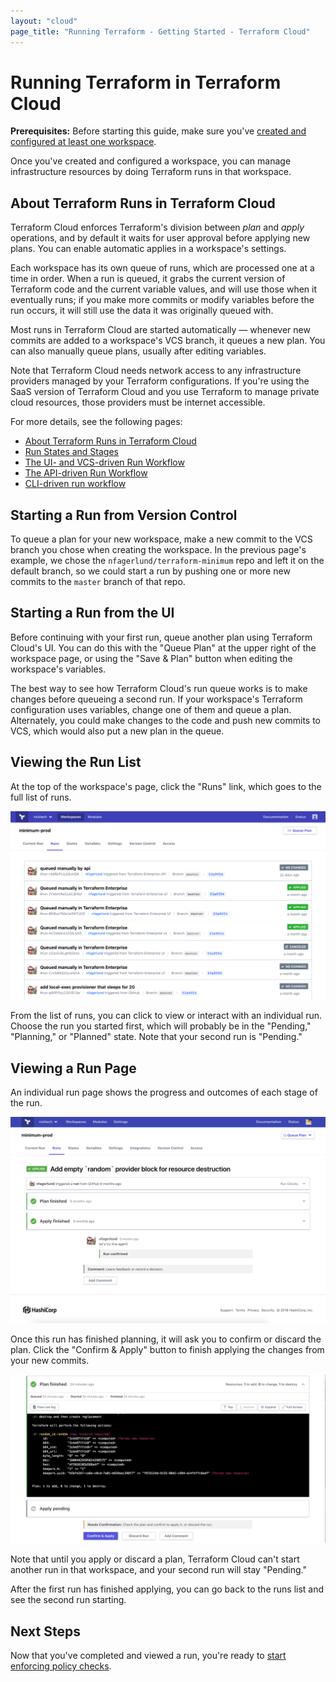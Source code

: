 ```yaml
---
layout: "cloud"
page_title: "Running Terraform - Getting Started - Terraform Cloud"
---
```


# Running Terraform in Terraform Cloud

**Prerequisites:** Before starting this guide, make sure you've [created and configured at least one workspace](./workspaces.html).

Once you've created and configured a workspace, you can manage infrastructure resources by doing Terraform runs in that workspace.


## About Terraform Runs in Terraform Cloud

Terraform Cloud enforces Terraform's division between _plan_ and _apply_ operations, and by default it waits for user approval before applying new plans. You can enable automatic applies in a workspace's settings.

Each workspace has its own queue of runs, which are processed one at a time in order. When a run is queued, it grabs the current version of Terraform code and the current variable values, and will use those when it eventually runs; if you make more commits or modify variables before the run occurs, it will still use the data it was originally queued with.

Most runs in Terraform Cloud are started automatically — whenever new commits are added to a workspace's VCS branch, it queues a new plan. You can also manually queue plans, usually after editing variables.

Note that Terraform Cloud needs network access to any infrastructure providers managed by your Terraform configurations. If you're using the SaaS version of Terraform Cloud and you use Terraform to manage private cloud resources, those providers must be internet accessible.

For more details, see the following pages:

- [About Terraform Runs in Terraform Cloud](../run/index.html)
- [Run States and Stages](../run/states.html)
- [The UI- and VCS-driven Run Workflow](../run/ui.html)
- [The API-driven Run Workflow](../run/api.html)
- [CLI-driven run workflow](../run/cli.html)

## Starting a Run from Version Control

To queue a plan for your new workspace, make a new commit to the VCS branch you chose when creating the workspace. In the previous page's example, we chose the `nfagerlund/terraform-minimum` repo and left it on the default branch, so we could start a run by pushing one or more new commits to the `master` branch of that repo.

## Starting a Run from the UI

Before continuing with your first run, queue another plan using Terraform Cloud's UI. You can do this with the "Queue Plan" at the upper right of the workspace page, or using the "Save & Plan" button when editing the workspace's variables.

The best way to see how Terraform Cloud's run queue works is to make changes before queueing a second run. If your workspace's Terraform configuration uses variables, change one of them and queue a plan. Alternately, you could make changes to the code and push new commits to VCS, which would also put a new plan in the queue.

## Viewing the Run List

At the top of the workspace's page, click the "Runs" link, which goes to the full list of runs.

![runs list](../run/images/runs-list.png)

From the list of runs, you can click to view or interact with an individual run. Choose the run you started first, which will probably be in the "Pending," "Planning," or "Planned" state. Note that your second run is "Pending."

## Viewing a Run Page

An individual run page shows the progress and outcomes of each stage of the run.

![a run page](../run/images/runs-run-page.png)

Once this run has finished planning, it will ask you to confirm or discard the plan. Click the "Confirm & Apply" button to finish applying the changes from your new commits.

![confirm button](../run/images/runs-confirm.png)

Note that until you apply or discard a plan, Terraform Cloud can't start another run in that workspace, and your second run will stay "Pending."

After the first run has finished applying, you can go back to the runs list and see the second run starting.

## Next Steps

Now that you've completed and viewed a run, you're ready to [start enforcing policy checks](./policies.html).
